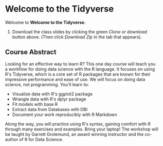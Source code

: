 # Welcome to the Tidyverse

Welcome to **Welcome to the Tidyverse**.

1. Download the class slides by clicking the green _Clone or download_ button above. (Then click _Download Zip_ in the tab that appears).

## Course Abstract

Looking for an effective way to learn R? This one day course will teach you a workflow for doing data science with the R language. It focuses on using R's Tidyverse, which is a core set of R packages that are known for their impressive performance and ease of use. We will focus on doing data science, not programming. You'll learn to:

* Visualize data with R's ggplot2 package
* Wrangle data with R's dplyr package
* Fit models with base R
* Extract data from Databases with DBI
* Document your work reproducibly with R Markdown

Along the way, you will practice using R's syntax, gaining comfort with R through many exercises and examples. Bring your laptop! The workshop will be taught by Garrett Grolemund, an award winning instructor and the co-author of R for Data Science.

